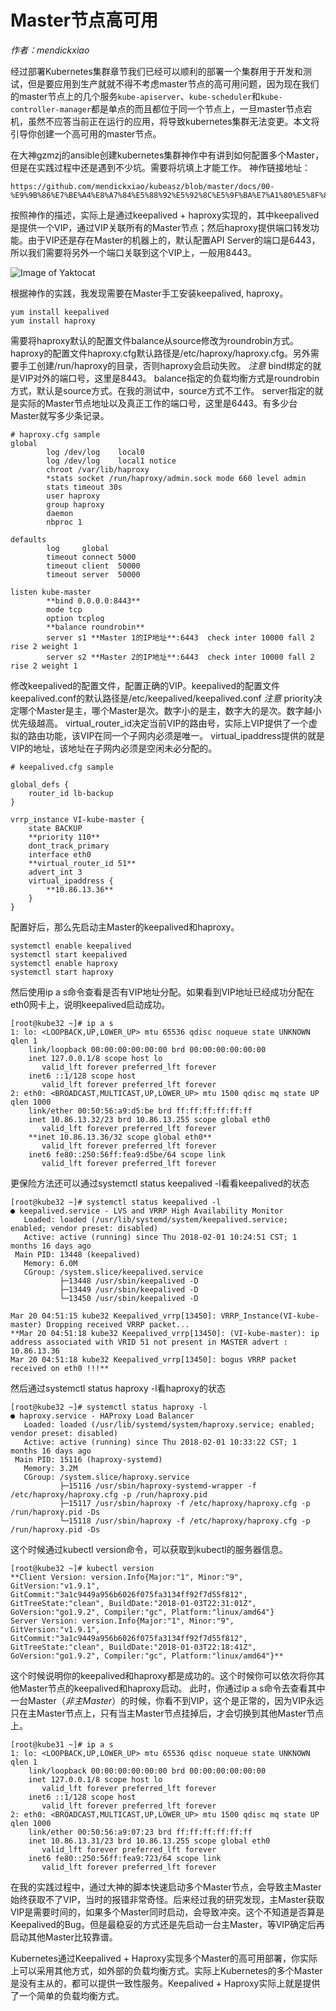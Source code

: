 # Master节点高可用
*作者：mendickxiao*

经过部署Kubernetes集群章节我们已经可以顺利的部署一个集群用于开发和测试，但是要应用到生产就就不得不考虑master节点的高可用问题，因为现在我们的master节点上的几个服务`kube-apiserver`、`kube-scheduler`和`kube-controller-manager`都是单点的而且都位于同一个节点上，一旦master节点宕机，虽然不应答当前正在运行的应用，将导致kubernetes集群无法变更。本文将引导你创建一个高可用的master节点。

在大神gzmzj的ansible创建kubernetes集群神作中有讲到如何配置多个Master，但是在实践过程中还是遇到不少坑。需要将坑填上才能工作。
神作链接地址：
```
https://github.com/mendickxiao/kubeasz/blob/master/docs/00-%E9%9B%86%E7%BE%A4%E8%A7%84%E5%88%92%E5%92%8C%E5%9F%BA%E7%A1%80%E5%8F%82%E6%95%B0%E8%AE%BE%E5%AE%9A.md
```

按照神作的描述，实际上是通过keepalived + haproxy实现的，其中keepalived是提供一个VIP，通过VIP关联所有的Master节点；然后haproxy提供端口转发功能。由于VIP还是存在Master的机器上的，默认配置API Server的端口是6443，所以我们需要将另外一个端口关联到这个VIP上，一般用8443。

![Image of Yaktocat](https://github.com/mendickxiao/kubernetes-handbook/blob/patch-1/practice/master-ha.JPG)


根据神作的实践，我发现需要在Master手工安装keepalived, haproxy。
```
yum install keepalived
yum install haproxy
```

需要将haproxy默认的配置文件balance从source修改为roundrobin方式。haproxy的配置文件haproxy.cfg默认路径是/etc/haproxy/haproxy.cfg。另外需要手工创建/run/haproxy的目录，否则haproxy会启动失败。
*注意*
bind绑定的就是VIP对外的端口号，这里是8443。
balance指定的负载均衡方式是roundrobin方式，默认是source方式。在我的测试中，source方式不工作。
server指定的就是实际的Master节点地址以及真正工作的端口号，这里是6443。有多少台Master就写多少条记录。

```
# haproxy.cfg sample
global
        log /dev/log    local0
        log /dev/log    local1 notice
        chroot /var/lib/haproxy
        *stats socket /run/haproxy/admin.sock mode 660 level admin
        stats timeout 30s
        user haproxy
        group haproxy
        daemon
        nbproc 1

defaults
        log     global
        timeout connect 5000
        timeout client  50000
        timeout server  50000

listen kube-master
        **bind 0.0.0.0:8443**
        mode tcp
        option tcplog
        **balance roundrobin**
        server s1 **Master 1的IP地址**:6443  check inter 10000 fall 2 rise 2 weight 1
        server s2 **Master 2的IP地址**:6443  check inter 10000 fall 2 rise 2 weight 1
```

修改keepalived的配置文件，配置正确的VIP。keepalived的配置文件keepalived.conf的默认路径是/etc/keepalived/keepalived.conf
*注意*
priority决定哪个Master是主，哪个Master是次。数字小的是主，数字大的是次。数字越小优先级越高。
virtual_router_id决定当前VIP的路由号，实际上VIP提供了一个虚拟的路由功能，该VIP在同一个子网内必须是唯一。
virtual_ipaddress提供的就是VIP的地址，该地址在子网内必须是空闲未必分配的。

```
# keepalived.cfg sample

global_defs {
    router_id lb-backup
}

vrrp_instance VI-kube-master {
    state BACKUP
    **priority 110**
    dont_track_primary
    interface eth0
    **virtual_router_id 51**
    advert_int 3
    virtual_ipaddress {
        **10.86.13.36**
    }
}
```
配置好后，那么先启动主Master的keepalived和haproxy。
```
systemctl enable keepalived
systemctl start keepalived
systemctl enable haproxy
systemctl start haproxy
```
然后使用ip a s命令查看是否有VIP地址分配。如果看到VIP地址已经成功分配在eth0网卡上，说明keepalived启动成功。
```
[root@kube32 ~]# ip a s
1: lo: <LOOPBACK,UP,LOWER_UP> mtu 65536 qdisc noqueue state UNKNOWN qlen 1
    link/loopback 00:00:00:00:00:00 brd 00:00:00:00:00:00
    inet 127.0.0.1/8 scope host lo
       valid_lft forever preferred_lft forever
    inet6 ::1/128 scope host
       valid_lft forever preferred_lft forever
2: eth0: <BROADCAST,MULTICAST,UP,LOWER_UP> mtu 1500 qdisc mq state UP qlen 1000
    link/ether 00:50:56:a9:d5:be brd ff:ff:ff:ff:ff:ff
    inet 10.86.13.32/23 brd 10.86.13.255 scope global eth0
       valid_lft forever preferred_lft forever
    **inet 10.86.13.36/32 scope global eth0**
       valid_lft forever preferred_lft forever
    inet6 fe80::250:56ff:fea9:d5be/64 scope link
       valid_lft forever preferred_lft forever
```
更保险方法还可以通过systemctl status keepalived -l看看keepalived的状态
```
[root@kube32 ~]# systemctl status keepalived -l
● keepalived.service - LVS and VRRP High Availability Monitor
   Loaded: loaded (/usr/lib/systemd/system/keepalived.service; enabled; vendor preset: disabled)
   Active: active (running) since Thu 2018-02-01 10:24:51 CST; 1 months 16 days ago
 Main PID: 13448 (keepalived)
   Memory: 6.0M
   CGroup: /system.slice/keepalived.service
           ├─13448 /usr/sbin/keepalived -D
           ├─13449 /usr/sbin/keepalived -D
           └─13450 /usr/sbin/keepalived -D

Mar 20 04:51:15 kube32 Keepalived_vrrp[13450]: VRRP_Instance(VI-kube-master) Dropping received VRRP packet...
**Mar 20 04:51:18 kube32 Keepalived_vrrp[13450]: (VI-kube-master): ip address associated with VRID 51 not present in MASTER advert : 10.86.13.36
Mar 20 04:51:18 kube32 Keepalived_vrrp[13450]: bogus VRRP packet received on eth0 !!!**
```
然后通过systemctl status haproxy -l看haproxy的状态
```
[root@kube32 ~]# systemctl status haproxy -l
● haproxy.service - HAProxy Load Balancer
   Loaded: loaded (/usr/lib/systemd/system/haproxy.service; enabled; vendor preset: disabled)
   Active: active (running) since Thu 2018-02-01 10:33:22 CST; 1 months 16 days ago
 Main PID: 15116 (haproxy-systemd)
   Memory: 3.2M
   CGroup: /system.slice/haproxy.service
           ├─15116 /usr/sbin/haproxy-systemd-wrapper -f /etc/haproxy/haproxy.cfg -p /run/haproxy.pid
           ├─15117 /usr/sbin/haproxy -f /etc/haproxy/haproxy.cfg -p /run/haproxy.pid -Ds
           └─15118 /usr/sbin/haproxy -f /etc/haproxy/haproxy.cfg -p /run/haproxy.pid -Ds
```
这个时候通过kubectl version命令，可以获取到kubectl的服务器信息。
```
[root@kube32 ~]# kubectl version
**Client Version: version.Info{Major:"1", Minor:"9", GitVersion:"v1.9.1", GitCommit:"3a1c9449a956b6026f075fa3134ff92f7d55f812", GitTreeState:"clean", BuildDate:"2018-01-03T22:31:01Z", GoVersion:"go1.9.2", Compiler:"gc", Platform:"linux/amd64"}
Server Version: version.Info{Major:"1", Minor:"9", GitVersion:"v1.9.1", GitCommit:"3a1c9449a956b6026f075fa3134ff92f7d55f812", GitTreeState:"clean", BuildDate:"2018-01-03T22:18:41Z", GoVersion:"go1.9.2", Compiler:"gc", Platform:"linux/amd64"}**
```

这个时候说明你的keepalived和haproxy都是成功的。这个时候你可以依次将你其他Master节点的keepalived和haproxy启动。
此时，你通过ip a s命令去查看其中一台Master（*非主Master*）的时候，你看不到VIP，这个是正常的，因为VIP永远只在主Master节点上，只有当主Master节点挂掉后，才会切换到其他Master节点上。
```
[root@kube31 ~]# ip a s
1: lo: <LOOPBACK,UP,LOWER_UP> mtu 65536 qdisc noqueue state UNKNOWN qlen 1
    link/loopback 00:00:00:00:00:00 brd 00:00:00:00:00:00
    inet 127.0.0.1/8 scope host lo
       valid_lft forever preferred_lft forever
    inet6 ::1/128 scope host
       valid_lft forever preferred_lft forever
2: eth0: <BROADCAST,MULTICAST,UP,LOWER_UP> mtu 1500 qdisc mq state UP qlen 1000
    link/ether 00:50:56:a9:07:23 brd ff:ff:ff:ff:ff:ff
    inet 10.86.13.31/23 brd 10.86.13.255 scope global eth0
       valid_lft forever preferred_lft forever
    inet6 fe80::250:56ff:fea9:723/64 scope link
       valid_lft forever preferred_lft forever
```
在我的实践过程中，通过大神的脚本快速启动多个Master节点，会导致主Master始终获取不了VIP，当时的报错非常奇怪。后来经过我的研究发现，主Master获取VIP是需要时间的，如果多个Master同时启动，会导致冲突。这个不知道是否算是Keepalived的Bug。但是最稳妥的方式还是先启动一台主Master，等VIP确定后再启动其他Master比较靠谱。

Kubernetes通过Keepalived + Haproxy实现多个Master的高可用部署，你实际上可以采用其他方式，如外部的负载均衡方式。实际上Kubernetes的多个Master是没有主从的，都可以提供一致性服务。Keepalived + Haproxy实际上就是提供了一个简单的负载均衡方式。

